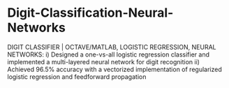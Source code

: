 # Digit-Classification-Neural-Networks
DIGIT CLASSIFIER | OCTAVE/MATLAB, LOGISTIC REGRESSION, NEURAL NETWORKS:
i) Designed a one-vs-all logistic regression classifier and implemented a multi-layered neural network for digit recognition  ii) Achieved 96.5% accuracy with a vectorized implementation of regularized logistic regression and feedforward propagation
